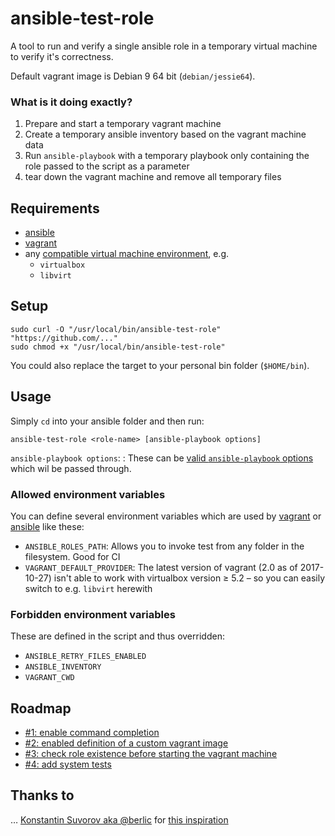 # ansible-test-role

A tool to run and verify a single ansible role in a temporary virtual machine to verify it's correctness.

Default vagrant image is Debian 9 64 bit (`debian/jessie64`).

### What is it doing exactly?

1. Prepare and start a temporary vagrant machine
2. Create a temporary ansible inventory based on the vagrant machine data
3. Run `ansible-playbook` with a temporary playbook only containing the role passed to the script as a parameter
4. tear down the vagrant machine and remove all temporary files

## Requirements

- [ansible](http://docs.ansible.com/ansible/latest/intro_installation.html)
- [vagrant](https://www.vagrantup.com/downloads.html)
- any [compatible virtual machine environment](https://www.vagrantup.com/docs/providers/), e.g.
    * `virtualbox`
    * `libvirt`

## Setup

    sudo curl -O "/usr/local/bin/ansible-test-role" "https://github.com/..."
    sudo chmod +x "/usr/local/bin/ansible-test-role"

You could also replace the target to your personal bin folder (`$HOME/bin`).

## Usage

Simply `cd` into your ansible folder and then run:

    ansible-test-role <role-name> [ansible-playbook options]

`ansible-playbook options`:
: These can be [valid `ansible-playbook` options](http://docs.ansible.com/ansible/latest/ansible-playbook.html) which wil be passed through.

### Allowed environment variables

You can define several environment variables which are used by [vagrant](https://www.vagrantup.com/docs/other/environmental-variables.html) or [ansible](http://docs.ansible.com/ansible/latest/config.html) like these:

- `ANSIBLE_ROLES_PATH`: Allows you to invoke test from any folder in the filesystem. Good for CI
- `VAGRANT_DEFAULT_PROVIDER`: The latest version of vagrant (2.0 as of 2017-10-27) isn't able to work with virtualbox version ≥ 5.2 – so you can easily switch to e.g. `libvirt` herewith

### Forbidden environment variables

These are defined in the script and thus overridden:

- `ANSIBLE_RETRY_FILES_ENABLED`
- `ANSIBLE_INVENTORY`
- `VAGRANT_CWD`

## Roadmap

- [#1: enable command completion](https://github.com/thomas-mc-work/ansible-test-role/issues/1)
- [#2: enabled definition of a custom vagrant image](https://github.com/thomas-mc-work/ansible-test-role/issues/2)
- [#3: check role existence before starting the vagrant machine](https://github.com/thomas-mc-work/ansible-test-role/issues/3)
- [#4: add system tests](https://github.com/thomas-mc-work/ansible-test-role/issues/4)

## Thanks to

… [Konstantin Suvorov aka @berlic](https://github.com/berlic) for [this inspiration](https://stackoverflow.com/a/38419466/2854723)
